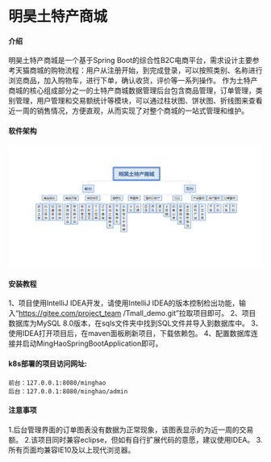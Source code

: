 # 明昊土特产商城

#### 介绍
明昊土特产商城是一个基于Spring Boot的综合性B2C电商平台，需求设计主要参考天猫商城的购物流程：用户从注册开始，到完成登录，可以按照类别、名称进行浏览商品，加入购物车，进行下单，确认收货，评价等一系列操作。 作为土特产商城的核心组成部分之一的土特产商城数据管理后台包含商品管理，订单管理，类别管理，用户管理和交易额统计等模块，可以通过柱状图、饼状图、折线图来查看近一周的销售情况，方便直观，从而实现了对整个商城的一站式管理和维护。

#### 软件架构
![输入图片说明](.gitee/Mhttc.png)


#### 安装教程

1、项目使用IntelliJ IDEA开发，请使用IntelliJ IDEA的版本控制检出功能，输入“https://gitee.com/project_team    /Tmall_demo.git”拉取项目即可。
2、项目数据库为MySQL 8.0版本，在sqls文件夹中找到SQL文件并导入到数据库中。
3、使用IDEA打开项目后，在maven面板刷新项目，下载依赖包。
4、配置数据库连接并启动MingHaoSpringBootApplication即可。

#### k8s部署的项目访问网址:

    前台：127.0.0.1:8080/minghao
    后台：127.0.0.1:8080/minghao/admin


#### 注意事项

1.后台管理界面的订单图表没有数据为正常现象，该图表显示的为近一周的交易额。
2.该项目同时兼容eclipse，但如有自行扩展代码的意愿，建议使用IDEA。
3.所有页面均兼容IE10及以上现代浏览器。


